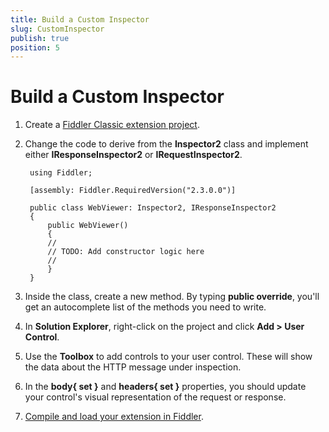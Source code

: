 ```yaml
---
title: Build a Custom Inspector
slug: CustomInspector
publish: true
position: 5
---
```


Build a Custom Inspector
========================

1. Create a [Fiddler Classic extension project][1].

2. Change the code to derive from the **Inspector2** class and implement either **IResponseInspector2** or **IRequestInspector2**.

		using Fiddler;

		[assembly: Fiddler.RequiredVersion("2.3.0.0")]

		public class WebViewer: Inspector2, IResponseInspector2
		{
			public WebViewer()
			{
			//
			// TODO: Add constructor logic here
			//
			}
		}

3. Inside the class, create a new method. By typing **public override**, you'll get an autocomplete list of the methods you need to write.

4. In **Solution Explorer**, right-click on the project and click **Add > User Control**.

5. Use the **Toolbox** to add controls to your user control. These will show the data about the HTTP message under inspection.

6. In the **body{ set }** and **headers{ set }** properties, you should update your control's visual representation of the request or response. 

7. [Compile and load your extension in Fiddler][2].

[1]: ./CreateExtension
[2]: ./LoadExtension